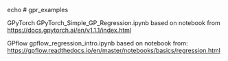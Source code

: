echo # gpr_examples

GPyTorch
GPyTorch_Simple_GP_Regression.ipynb based on notebook from https://docs.gpytorch.ai/en/v1.1.1/index.html

GPflow
gpflow_regression_intro.ipynb based on notebook from: https://gpflow.readthedocs.io/en/master/notebooks/basics/regression.html
